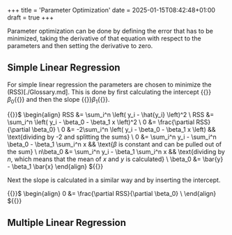 +++
title = 'Parameter Optimization'
date = 2025-01-15T08:42:48+01:00
draft = true
+++

Parameter optimization can be done by defining the error that has to be minimized, taking the derivative of that equation with respect to the parameters and then setting the derivative to zero.

<!--more-->

## Simple Linear Regression

For simple linear regression the parameters are chosen to minimize the (RSS)[./Glossary.md]. This is done by first calculating the intercept {{<tex >}}$\beta_0${{</tex >}} and then the slope {{<tex >}}$\beta_1${{</tex >}}.

{{<tex >}}$
\begin{align}
    RSS &= \sum_i^n \left( y_i - \hat{y_i} \left)^2 \\
    RSS &= \sum_i^n \left( y_i - \beta_0 - \beta_1 x \left)^2 \\
    0 &= \frac{\partial RSS}{\partial \beta_0} \\
    0 &= -2\sum_i^n \left( y_i - \beta_0 - \beta_1 x \left) && \text{dividing by -2 and splitting the sums} \\
    0 &= \sum_i^n y_i - \sum_i^n \beta_0 - \beta_1 \sum_i^n x && \text{$\beta$ is constant and can be pulled out of the sum} \\
n\beta_0 &= \sum_i^n y_i - \beta_1 \sum_i^n x && \text{dividing by $n$, which means that the mean of $x$ and $y$ is calculated} \\
\beta_0 &= \bar{y} - \beta_1 \bar{x}
\end{align}
${{</tex >}}

Next the slope is calculated in a similar way and by inserting the intercept.

{{<tex >}}$
\begin{align}
    0 &= \frac{\partial RSS}{\partial \beta_0} \\
\end{align}
${{</tex >}}

## Multiple Linear Regression
